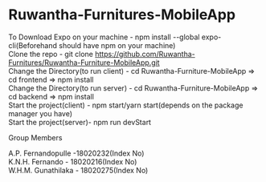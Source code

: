# Ruwantha-Furnitures-MobileApp
 
 To Download Expo on your machine  - npm install --global expo-cli(Beforehand should have npm on your machine) \
 Clone the repo - git clone https://github.com/Ruwantha-Furnitures/Ruwantha-Furniture-MobileApp.git \
 Change the Directory(to run client) - cd Ruwantha-Furniture-MobileApp => cd frontend => npm install \
 Change the Directory(to run server) - cd Ruwantha-Furniture-MobileApp => cd backend => npm install \
 Start the project(client) - npm start/yarn start(depends on the package manager you have) \
 Start the project(server)- npm run devStart 

Group Members 

A.P. Fernandopulle -18020232(Index No) \
K.N.H. Fernando - 18020216(Index No)\
W.H.M. Gunathilaka - 18020275(Index No)
